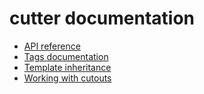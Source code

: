 cutter documentation
========================

- [API reference](api.md)
- [Tags documentation](tags.md)
- [Template inheritance](inheritance.md)
- [Working with cutouts](cutouts.md)



